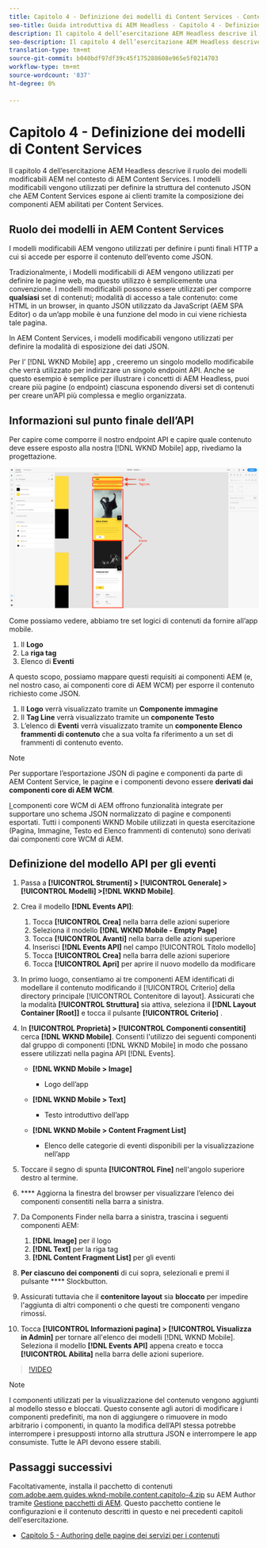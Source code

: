 ```yaml
---
title: Capitolo 4 - Definizione dei modelli di Content Services - Content Services
seo-title: Guida introduttiva di AEM Headless - Capitolo 4 - Definizione dei modelli di Content Services
description: Il capitolo 4 dell’esercitazione AEM Headless descrive il ruolo dei modelli modificabili AEM nel contesto di AEM Content Services. I modelli modificabili vengono utilizzati per definire la struttura del contenuto JSON che AEM Content Services presenterà in ultima analisi.
seo-description: Il capitolo 4 dell’esercitazione AEM Headless descrive il ruolo dei modelli modificabili AEM nel contesto di AEM Content Services. I modelli modificabili vengono utilizzati per definire la struttura del contenuto JSON che AEM Content Services presenterà in ultima analisi.
translation-type: tm+mt
source-git-commit: b040bdf97df39c45f175288608e965e5f0214703
workflow-type: tm+mt
source-wordcount: '837'
ht-degree: 0%

---
```



# Capitolo 4 - Definizione dei modelli di Content Services

Il capitolo 4 dell’esercitazione AEM Headless descrive il ruolo dei modelli modificabili AEM nel contesto di AEM Content Services. I modelli modificabili vengono utilizzati per definire la struttura del contenuto JSON che AEM Content Services espone ai clienti tramite la composizione dei componenti AEM abilitati per Content Services.

## Ruolo dei modelli in AEM Content Services

I modelli modificabili AEM vengono utilizzati per definire i punti finali HTTP a cui si accede per esporre il contenuto dell’evento come JSON.

Tradizionalmente, i Modelli modificabili di AEM vengono utilizzati per definire le pagine web, ma questo utilizzo è semplicemente una convenzione. I modelli modificabili possono essere utilizzati per comporre **qualsiasi** set di contenuti; modalità di accesso a tale contenuto: come HTML in un browser, in quanto JSON utilizzato da JavaScript (AEM SPA Editor) o da un’app mobile è una funzione del modo in cui viene richiesta tale pagina.

In AEM Content Services, i modelli modificabili vengono utilizzati per definire la modalità di esposizione dei dati JSON.

Per l’ [!DNL WKND Mobile] app , creeremo un singolo modello modificabile che verrà utilizzato per indirizzare un singolo endpoint API. Anche se questo esempio è semplice per illustrare i concetti di AEM Headless, puoi creare più pagine (o endpoint) ciascuna esponendo diversi set di contenuti per creare un’API più complessa e meglio organizzata.

## Informazioni sul punto finale dell’API

Per capire come comporre il nostro endpoint API e capire quale contenuto deve essere esposto alla nostra [!DNL WKND Mobile] app, rivediamo la progettazione.

![Decomposizione della pagina API degli eventi](./assets/chapter-4/design-to-component-mapping.png)

Come possiamo vedere, abbiamo tre set logici di contenuti da fornire all’app mobile.

1. Il **Logo**
2. La **riga tag**
3. Elenco di **Eventi**

A questo scopo, possiamo mappare questi requisiti ai componenti AEM (e, nel nostro caso, ai componenti core di AEM WCM) per esporre il contenuto richiesto come JSON.

1. Il **Logo** verrà visualizzato tramite un **Componente immagine**
2. Il **Tag Line** verrà visualizzato tramite un **componente Testo**
3. L’elenco di **Eventi** verrà visualizzato tramite un **componente Elenco frammenti di contenuto** che a sua volta fa riferimento a un set di frammenti di contenuto evento.

>[!NOTE]
>
>Per supportare l’esportazione JSON di pagine e componenti da parte di AEM Content Service, le pagine e i componenti devono essere **derivati dai componenti core di AEM WCM**.
>
>[I ](https://github.com/Adobe-Marketing-Cloud/aem-core-wcm-components) componenti core WCM di AEM offrono funzionalità integrate per supportare uno schema JSON normalizzato di pagine e componenti esportati. Tutti i componenti WKND Mobile utilizzati in questa esercitazione (Pagina, Immagine, Testo ed Elenco frammenti di contenuto) sono derivati dai componenti core WCM di AEM.

## Definizione del modello API per gli eventi

1. Passa a **[!UICONTROL Strumenti] > [!UICONTROL Generale] > [!UICONTROL Modelli] >[!DNL WKND Mobile]**.

1. Crea il modello **[!DNL Events API]**:

   1. Tocca **[!UICONTROL Crea]** nella barra delle azioni superiore
   1. Seleziona il modello **[!DNL WKND Mobile - Empty Page]**
   1. Tocca **[!UICONTROL Avanti]** nella barra delle azioni superiore
   1. Inserisci **[!DNL Events API]** nel campo [!UICONTROL Titolo modello]
   1. Tocca **[!UICONTROL Crea]** nella barra delle azioni superiore
   1. Tocca **[!UICONTROL Apri]** per aprire il nuovo modello da modificare

1. In primo luogo, consentiamo ai tre componenti AEM identificati di modellare il contenuto modificando il [!UICONTROL Criterio] della directory principale [!UICONTROL Contenitore di layout]. Assicurati che la modalità **[!UICONTROL Struttura]** sia attiva, seleziona il **[!DNL Layout Container \[Root\]]** e tocca il pulsante **[!UICONTROL Criterio]** .
1. In **[!UICONTROL Proprietà] > [!UICONTROL Componenti consentiti]** cerca **[!DNL WKND Mobile]**. Consenti l&#39;utilizzo dei seguenti componenti dal gruppo di componenti [!DNL WKND Mobile] in modo che possano essere utilizzati nella pagina API [!DNL Events].

   * **[!DNL WKND Mobile > Image]**

      * Logo dell’app
   * **[!DNL WKND Mobile > Text]**

      * Testo introduttivo dell’app
   * **[!DNL WKND Mobile > Content Fragment List]**

      * Elenco delle categorie di eventi disponibili per la visualizzazione nell’app



1. Toccare il segno di spunta **[!UICONTROL Fine]** nell&#39;angolo superiore destro al termine.
1. **** Aggiorna la finestra del browser per visualizzare l’elenco dei componenti   consentiti nella barra a sinistra.
1. Da Components Finder nella barra a sinistra, trascina i seguenti componenti AEM:
   1. **[!DNL Image]** per il logo
   2. **[!DNL Text]** per la riga tag
   3. **[!DNL Content Fragment List]** per gli eventi
1. **Per ciascuno dei componenti** di cui sopra, selezionali e premi il pulsante  **** Slockbutton.
1. Assicurati tuttavia che il **contenitore layout** sia **bloccato** per impedire l&#39;aggiunta di altri componenti o che questi tre componenti vengano rimossi.
1. Tocca **[!UICONTROL Informazioni pagina] > [!UICONTROL Visualizza in Admin]** per tornare all&#39;elenco dei modelli [!DNL WKND Mobile]. Seleziona il modello **[!DNL Events API]** appena creato e tocca **[!UICONTROL Abilita]** nella barra delle azioni superiore.

>[!VIDEO](https://video.tv.adobe.com/v/28342/?quality=12&learn=on)

>[!NOTE]
>
> I componenti utilizzati per la visualizzazione del contenuto vengono aggiunti al modello stesso e bloccati. Questo consente agli autori di modificare i componenti predefiniti, ma non di aggiungere o rimuovere in modo arbitrario i componenti, in quanto la modifica dell’API stessa potrebbe interrompere i presupposti intorno alla struttura JSON e interrompere le app consumiste. Tutte le API devono essere stabili.

## Passaggi successivi

Facoltativamente, installa il pacchetto di contenuti [com.adobe.aem.guides.wknd-mobile.content.capitolo-4.zip](https://github.com/adobe/aem-guides-wknd-mobile/releases/latest) su AEM Author tramite [Gestione pacchetti di AEM](http://localhost:4502/crx/packmgr/index.jsp). Questo pacchetto contiene le configurazioni e il contenuto descritti in questo e nei precedenti capitoli dell&#39;esercitazione.

* [Capitolo 5 - Authoring delle pagine dei servizi per i contenuti](./chapter-5.md)
